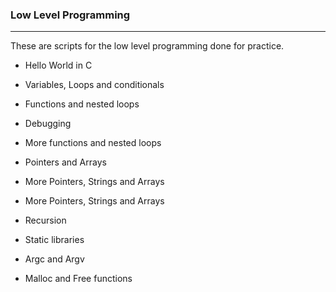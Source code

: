 ### Low Level Programming

---

These are scripts for the low level programming done for practice.

* Hello World in C

* Variables, Loops and conditionals

* Functions and nested loops

* Debugging

* More functions and nested loops

* Pointers and Arrays

* More Pointers, Strings and Arrays

* More Pointers, Strings and Arrays

* Recursion

* Static libraries

* Argc and Argv

* Malloc and Free functions
